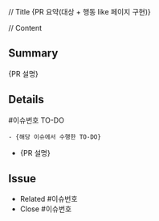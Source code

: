 // Title
{PR 요약(대상 + 행동 like 페이지 구현)}

// Content

## Summary

{PR 설명}

## Details

#이슈번호 TO-DO

```
- {해당 이슈에서 수행한 TO-DO}
```

- {PR 설명}

## Issue

- Related #이슈번호
- Close #이슈번호
